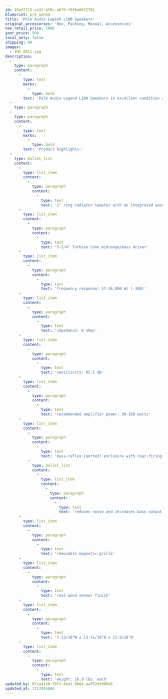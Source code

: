 ```yaml
---
id: 16af2713-ca31-4f8c-a679-f9f6e8672791
blueprint: pre_owned
title: 'Polk Audio Legend L100 Speakers'
original_accessories: 'Box, Packing, Manual, Accessories'
new_retail_price: 1000
your_price: 500
local_only: false
shipping: 60
images:
  - IMG_8811.jpg
description:
  -
    type: paragraph
    content:
      -
        type: text
        marks:
          -
            type: bold
        text: 'Polk Audio Legend L100 Speakers in excellent condition with original boxes and packing. Speakers sold as new for $1,000.00/pair. '
  -
    type: paragraph
  -
    type: paragraph
    content:
      -
        type: text
        marks:
          -
            type: bold
        text: 'Product highlights:'
  -
    type: bullet_list
    content:
      -
        type: list_item
        content:
          -
            type: paragraph
            content:
              -
                type: text
                text: '1" ring radiator tweeter with an integrated waveguide for focused high frequencies'
      -
        type: list_item
        content:
          -
            type: paragraph
            content:
              -
                type: text
                text: '5-1/4" Turbine Cone midrange/bass driver'
      -
        type: list_item
        content:
          -
            type: paragraph
            content:
              -
                type: text
                text: 'frequency response: 57-38,000 Hz (-3dB)'
      -
        type: list_item
        content:
          -
            type: paragraph
            content:
              -
                type: text
                text: 'impedance: 4 ohms'
      -
        type: list_item
        content:
          -
            type: paragraph
            content:
              -
                type: text
                text: 'sensitivity: 85.5 dB'
      -
        type: list_item
        content:
          -
            type: paragraph
            content:
              -
                type: text
                text: 'recommended amplifier power: 30-160 watts'
      -
        type: list_item
        content:
          -
            type: paragraph
            content:
              -
                type: text
                text: 'bass-reflex (ported) enclosure with rear-firing Enhanced Power Port'
          -
            type: bullet_list
            content:
              -
                type: list_item
                content:
                  -
                    type: paragraph
                    content:
                      -
                        type: text
                        text: 'reduces noise and increases bass output compared to traditional round or slot-firing ports'
      -
        type: list_item
        content:
          -
            type: paragraph
            content:
              -
                type: text
                text: 'removable magnetic grille'
      -
        type: list_item
        content:
          -
            type: paragraph
            content:
              -
                type: text
                text: 'real-wood veneer finish'
      -
        type: list_item
        content:
          -
            type: paragraph
            content:
              -
                type: text
                text: '7-13/16"W x 13-11/16"H x 11-5/16"D'
      -
        type: list_item
        content:
          -
            type: paragraph
            content:
              -
                type: text
                text: 'weight: 16.9 lbs. each'
updated_by: 87ca4130-78f3-4ed1-8b64-aa552d3d08a8
updated_at: 1712955084
---
```

